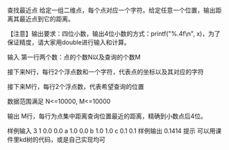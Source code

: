 查找最近点
给定一组二维点，每个点对应一个字符。给定任意一个位置，输出距离其最近点到它的距离。

【注意】输出要求：四位小数，输出4位小数的方式：printf("%.4f\n", x)，为了保证精度，请大家用double进行输入和计算。

输入
第一行两个数：点的个数N以及查询的个数M

接下来N行，每行2个浮点数和一个字符，代表点的坐标以及其对应的字符

接下来M行，每行2个浮点数，代表希望查询的位置

数据范围满足 N<=10000, M<=10000

输出
M行，每行为点集中距离查询位置最近的距离，精确到小数点后4位。

样例输入
3 1
0.0 0.0 a
1.0 0.0 b
1.0 1.0 c
0.1 0.1
样例输出
0.1414
提示
可以用课件里kd树的代码，或是自己实现均可
